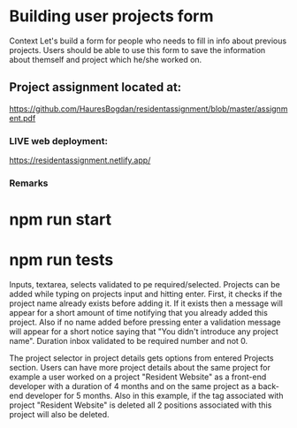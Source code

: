# Building user projects form

Context
Let's build a form for people who needs to fill in info about previous projects.
Users should be able to use this form to save the information about themself
and project which he/she worked on.

## Project assignment located at:

https://github.com/HauresBogdan/residentassignment/blob/master/assignment.pdf

### LIVE web deployment:

https://residentassignment.netlify.app/

### Remarks

# npm run start
# npm run tests

Inputs, textarea, selects validated to pe required/selected.
Projects can be added while typing on projects input and hitting enter.
First, it checks if the project name already exists before adding it.
If it exists then a message will appear for a short amount of time notifying that you already added this project.
Also if no name added before pressing enter a validation message will appear for a short notice saying that "You didn't introduce any project name".
Duration inbox validated to be required number and not 0.

The project selector in project details gets options from entered Projects section.
Users can have more project details about the same project for example a user worked on a project "Resident Website" as a front-end developer with a duration of 4 months and on the same project as a back-end developer for 5 months. Also in this example, if the tag associated with project "Resident Website" is deleted all 2 positions associated with this project will also be deleted.    

